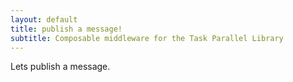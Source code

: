 ```yaml
---
layout: default
title: publish a message!
subtitle: Composable middleware for the Task Parallel Library
---
```


Lets publish a message.
